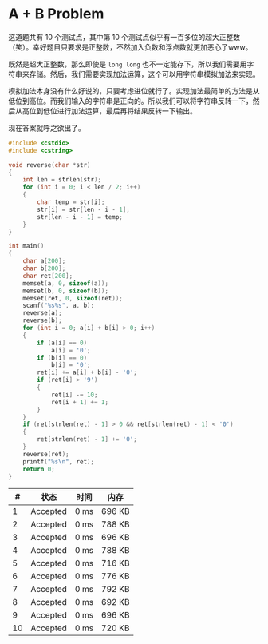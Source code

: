 # A + B Problem

这道题共有 10 个测试点，其中第 10 个测试点似乎有一百多位的超大正整数（笑）。幸好题目只要求是正整数，不然加入负数和浮点数就更加恶心了www。

既然是超大正整数，那么即使是 `long long` 也不一定能存下，所以我们需要用字符串来存储。然后，我们需要实现加法运算，这个可以用字符串模拟加法来实现。

模拟加法本身没有什么好说的，只要考虑进位就行了。实现加法最简单的方法是从低位到高位。而我们输入的字符串是正向的。所以我们可以将字符串反转一下，然后从高位到低位进行加法运算，最后再将结果反转一下输出。

现在答案就呼之欲出了。

```cpp
#include <cstdio>
#include <cstring>

void reverse(char *str)
{
    int len = strlen(str);
    for (int i = 0; i < len / 2; i++)
    {
        char temp = str[i];
        str[i] = str[len - i - 1];
        str[len - i - 1] = temp;
    }
}

int main()
{
    char a[200];
    char b[200];
    char ret[200];
    memset(a, 0, sizeof(a));
    memset(b, 0, sizeof(b));
    memset(ret, 0, sizeof(ret));
    scanf("%s%s", a, b);
    reverse(a);
    reverse(b);
    for (int i = 0; a[i] + b[i] > 0; i++)
    {
        if (a[i] == 0)
            a[i] = '0';
        if (b[i] == 0)
            b[i] = '0';
        ret[i] += a[i] + b[i] - '0';
        if (ret[i] > '9')
        {
            ret[i] -= 10;
            ret[i + 1] += 1;
        }
    }
    if (ret[strlen(ret) - 1] > 0 && ret[strlen(ret) - 1] < '0')
    {
        ret[strlen(ret) - 1] += '0';
    }
    reverse(ret);
    printf("%s\n", ret);
    return 0;
}
```

| #   | 状态     | 时间 | 内存   |
| --- | -------- | ---- | ------ |
| 1   | Accepted | 0 ms | 696 KB |
| 2   | Accepted | 0 ms | 788 KB |
| 3   | Accepted | 0 ms | 696 KB |
| 4   | Accepted | 0 ms | 788 KB |
| 5   | Accepted | 0 ms | 716 KB |
| 6   | Accepted | 0 ms | 776 KB |
| 7   | Accepted | 0 ms | 792 KB |
| 8   | Accepted | 0 ms | 692 KB |
| 9   | Accepted | 0 ms | 696 KB |
| 10  | Accepted | 0 ms | 720 KB |